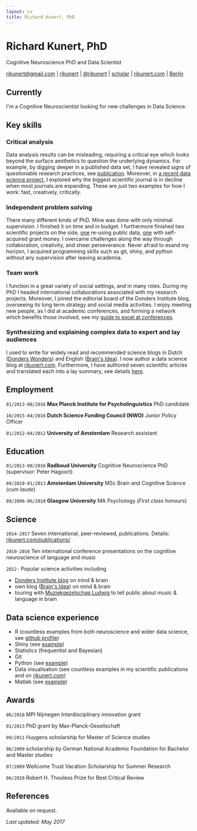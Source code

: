 ```yaml
---
layout: cv
title: Richard Kunert, PhD
---
```

# Richard Kunert, PhD
Cognitive Neuroscience PhD and Data Scientist

<div id="webaddress">
<a href="mailto:rikunert@gmail.com">rikunert@gmail.com</a>
|
<i class="fa fa-github"></i> <a href="http://github.com/rikunert">rikunert</a>
|
<i class="fa fa-twitter"></i> <a href="http://twitter.com/rikunert">@rikunert</a>
|
<i class="fa fa-google"></i> <a href="http://scholar.google.com/citations?user=V2EGJ3UAAAAJ">scholar</a>
|
<i class="fa fa-rss-square"></i> <a href="http://rikunert.com">rikunert.com</a>
|
<i class="fa fa-home"></i> <a href="https://www.google.de/maps/place/Berlin/@52.5072111,13.1459682,10z/data=!3m1!4b1!4m5!3m4!1s0x47a84e373f035901:0x42120465b5e3b70!8m2!3d52.5200066!4d13.404954">Berlin</a>
</div>

## Currently

I'm a Cognitive Neuroscientist looking for new challenges in Data Science.


## Key skills

### Critical analysis

Data analysis results can be misleading, requiring a critical eye which looks beyond the surface aesthetics to question the underlying dynamics. For example, by digging deeper in a published data set, I have revealed signs of questionable research practices, see [publication](http://link.springer.com/article/10.3758/s13423-016-1030-9/fulltext.html). Moreover, in [a recent data science project](https://brainsidea.wordpress.com/2017/03/01/the-slowing-down-of-the-biggest-scientific-journal/), I explored why the biggest scientific journal is in decline when most journals are expanding. These are just two examples for how I work: fast, creatively, critically.

### Independent problem solving

There many different kinds of PhD. Mine was done with only minimal supervision. I finished it on time and in budget. I furthermore finished two scientific projects on the side, [one](http://link.springer.com/article/10.3758/s13423-016-1030-9/fulltext.html) re-using public data, [one](http://pubman.mpdl.mpg.de/pubman/item/escidoc:2355026:6/component/escidoc:2380816/Kunert_Jongman_2016.pdf) with self-acquired grant money. I overcame challenges along the way through collaboration, creativity, and sheer perseverance. Never afraid to exand my horizon, I acquired programming skills such as git, shiny, and python without any supervision after leaving academia.

### Team work

I function in a great variety of social settings, and in many roles. During my PhD I headed international collaborations associated with my research projects. Moreover, I joined the editorial board of the Donders Institute blog, overseeing its long term strategy and social media activities. I enjoy meeting new people, as I did at academic conferences, and forming a network which benefits those involved, see my [guide to excel at conferences](https://brainsidea.wordpress.com/2016/08/04/how-to-excel-at-academic-conferences-in-5-steps/).

### Synthesizing and explaining complex data to expert and lay audiences

I used to write for widely read and recommended science blogs in Dutch ([Donders Wonders](http://blog.donders.ru.nl/?page_id=779)) and English ([Brain's Idea](http://brainsidea.wordpress.com/)). I now author a data science blog at [rikunert.com](http://rikunert.com). Furthermore, I have authored seven scientific articles and translated each into a lay summary, see details [here](http://rikunert.com/publications/).

## Employment

`01/2013-08/2016`
__Max Planck Institute for Psycholinguistics__ PhD candidate

`10/2015-04/2016`
__Dutch Science Funding Council (NWO)__ Junior Policy Officer

`01/2012-04/2012`
__University of Amsterdam__ Research assistant

## Education

`01/2013-08/2016`
__Radboud University__ Cognitive Neuroscience PhD (supervisor: Peter Hagoort)

`09/2010-01/2013`
__Amsterdam University__ MSc Brain and Cognitive Science (_cum laude_)

`09/2006-06/2010`
__Glasgow University__ MA Psychology (_First class honours_)

## Science

`2014-2017`
Seven international, peer-reviewed, publications. Details: [rikunert.com/publications/](http://rikunert.com/publications/)

`2010-2016`
Ten international conference presentations on the cognitive neuroscience of language and music

`2012-`
Popular science activities including
* [Donders Institute blog](http://blog.donders.ru.nl/?page_id=779) on mind & brain
* own blog ([Brain's Idea](http://brainsidea.wordpress.com/)) on mind & brain
* touring with [Muziekgezelschap Ludwig](http://www.ludwiglive.nl/brainwaves/brainwave-1-felix-meritis/) to tell public about music & language in brain


## Data science experience

* R (countless examples from both neuroscience and wider data science, see [github profile](http://github.com/rikunert/))
* Shiny (see [example](https://rikunert.shinyapps.io/PLOS_ALM/))
* Statistics (frequentist and Bayesian)
* Git
* Python (see [example](http://rikunert.com))
* Data visualisation (see countless examples in my scientific publications and on [rikunert.com](http://rikunert.com))
* Matlab (see [example](http://rsos.royalsocietypublishing.org/content/3/2/150685.figures-only))

## Awards

`06/2010`
MPI Nijmegen Interdisciplinary innovation grant

`01/2013`
PhD grant by Max-Planck-Gesellschaft

`09/2011`
Huygens scholarship for Master of Science studies

`06/2009`
scholarship by German National Academic Foundation for Bachelor and Master studies

`07/2009`
Wellcome Trust Vacation Scholarship for Summer Research

`06/2010`
Robert H. Thouless Prize for Best Critical Review

## References

Available on request.

*Last updated: May 2017*
